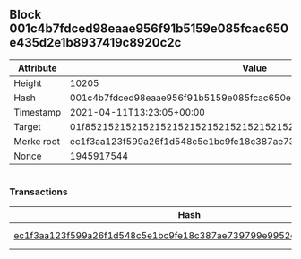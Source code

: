 ## Block 001c4b7fdced98eaae956f91b5159e085fcac650e435d2e1b8937419c8920c2c

Attribute | Value
--- | ---
Height | 10205
Hash | 001c4b7fdced98eaae956f91b5159e085fcac650e435d2e1b8937419c8920c2c
Timestamp | 2021-04-11T13:23:05+00:00
Target | 01f8521521521521521521521521521521521521521521521521521521521521
Merke root | ec1f3aa123f599a26f1d548c5e1bc9fe18c387ae739799e9952c60272279e317
Nonce | 1945917544

```

```

### Transactions

Hash | Amount
--- | ---
[ec1f3aa123f599a26f1d548c5e1bc9fe18c387ae739799e9952c60272279e317](ec1f3aa123f599a26f1d548c5e1bc9fe18c387ae739799e9952c60272279e317.md) | 10.00000000 SKEPTI 
